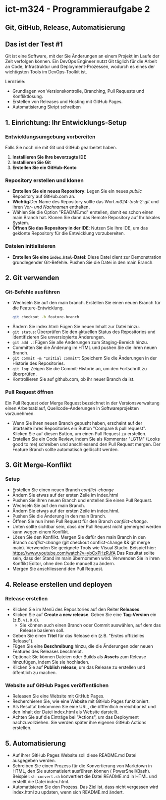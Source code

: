 # ict-m324 - Programmieraufgabe 2

## Git, GitHub, Release, Automatisierung
## Das ist der Test #1

Git ist eine Software, mit der Sie Änderungen an einem Projekt im Laufe der Zeit verfolgen können.
Ein DevOps Engineer nutzt Git täglich für die Arbeit an Code, Infrastruktur und Deployment-Prozessen, wodurch es eines
der wichtigsten Tools im DevOps-Toolkit ist.

Lernziele:

- Grundlagen von Versionskontrolle, Branching, Pull Requests und Konfliktlösung.
- Erstellen von Releases und Hosting mit GitHub Pages.
- Automatisierung Skript schreiben

## 1. Einrichtung: Ihr Entwicklungs-Setup

### Entwicklungsumgebung vorbereiten

Falls Sie noch nie mit Git und GitHub gearbeitet haben.

1. **Installieren Sie Ihre bevorzugte IDE**
2. **Installieren Sie Git**
3. **Erstellen Sie ein GitHub-Konto**

### Repository erstellen und klonen

- **Erstellen Sie ein neues Repository**: Legen Sie ein neues _public_ Repository auf GitHub.com an.
- **Wichtig**:Der Name des Repository sollte das Wort _m324-task-2-git_ und ihren _Vor- und Nachnamen_ enthalten.
- Wählen Sie die Option "README.md" erstellen, damit es schon einen main Branch hat. Klonen Sie dann das Remote
  Repository auf Ihr lokales System.
- **Öffnen Sie das Repository in der IDE**: Nutzen Sie Ihre IDE, um das geklonte Repository für die Entwicklung
  vorzubereiten.

### Dateien initialisieren

- **Erstellen Sie eine `index.html`-Datei**: Diese Datei dient zur Demonstration grundlegender Git-Befehle. Pushen Sie
  die Datei in den main Branch.

## 2. Git verwenden

### Git-Befehle ausführen

- Wechseln Sie auf den main branch. Erstellen Sie einen neuen Branch für die Feature-Entwicklung.
  ```bash
  git checkout -b feature-branch
  ```
- Ändern Sie index.html: Fügen Sie neuen Inhalt zur Datei hinzu.
- `git status`: Überprüfen Sie den aktuellen Status des Repositories und identifizieren Sie unversionierte Änderungen.
- `git add .`: Fügen Sie alle Änderungen zum Staging-Bereich hinzu.
- Committen Sie die Änderung im HTML und pushen Sie die ihren neuen Branch.
- `git commit -m "Initial commit"`: Speichern Sie die Änderungen in der Historie des Repositories.
- `git log`: Zeigen Sie die Commit-Historie an, um den Fortschritt zu überprüfen.
- Kontrollieren Sie auf github.com, ob ihr neuer Branch da ist.

### Pull Request öffnen

Ein Pull Request oder Merge Request bezeichnet in der Versionsverwaltung einen Arbeitsablauf, Quellcode-Änderungen in
Softwareprojekten vorzunehmen.

- Wenn Sie ihren neuen Branch gepusht haben, erscheint auf der Startseite ihres Repositories ein Button "Compare & pull
  request". Klicken Sie auf diesen Button, um einen Pull Request zu erstellen.
- Erstellen Sie ein Code Review, indem Sie als Kommentar "LGTM" (Looks good to me) schreiben und anschliessend den Pull
  Request mergen. Der Feature Branch sollte automatisch gelöscht werden.

## 3. Git Merge-Konflikt

### Setup

- Erstellen Sie einen neuen Branch _conflict-change_
- Ändern Sie etwas auf der ersten Zeile im index.html
- Pushen Sie ihren neuen Branch und erstellen Sie einen Pull Request.
- Wechseln Sie auf den main Branch.
- Ändern Sie etwas auf der ersten Zeile im index.html.
- Pushen Sie die Änderung in den main Branch.
- Öffnen Sie nun ihren Pull Request für den Branch _conflict-change_.
- Unten sollte sichtbar sein, dass der Pull Request nicht gemerged werden kann wegen einem Konflikt.
- Lösen Sie den Konflikt. Mergen Sie dafür den main Branch in den Branch _conflict-change_ (git checkout
  conflict-change && git merge main). Verwenden Sie geeignete Tools wie Visual Studio. Beispiel
  hier: https://www.youtube.com/watch?v=ybCxPHzRJfA
  Das Resultat sollte sein, dass der Stand im main übernommen wird. Verwenden Sie in ihren Konflikt Editor, ohne den
  Code manuell zu ändern.
- Mergen Sie anschliessend den Pull Request.

## 4. Release erstellen und deployen

### Release erstellen

- Klicken Sie im Menü des Repositories auf den Reiter **Releases**.
- Klicken Sie auf **Create a new release**.
  Geben Sie eine **Tag-Version** ein (z.B. `v1.0.0`).
    - Sie können auch einen Branch oder Commit auswählen, auf dem das Release basieren soll.
- Geben Sie einen **Titel** für das Release ein (z.B. "Erstes offizielles Release").
- Fügen Sie eine **Beschreibung** hinzu, die die Änderungen oder neuen Features des Releases beschreibt.
- Optional: Sie können Dateien oder Builds als **Assets** zum Release hinzufügen, indem Sie sie hochladen.
- Klicken Sie auf **Publish release**, um das Release zu erstellen und öffentlich zu machen.

### Website auf GitHub Pages veröffentlichen

- Releasen Sie eine Website mit GitHub Pages.
- Recherchieren Sie, wie eine Website mit GitHub Pages funktioniert.
- Als Resultat bekommen Sie eine URL, die öfffentlich erreichbar ist und den Inhalt der Datei index.html als Website
  darstellt.
- Achten Sie auf die Einträge bei "Actions", um das Deployment nachzuvollziehen. Sie werden später ihre eigenen GitHub
  Actions erstellen.

## 5. Automatisierung

- Auf ihrer GitHub Pages Website soll diese README.md Datei ausgegeben werden.
- Schreiben Sie einen Prozess für die Konvertierung von Markdown in HTML, den Sie automatisiert ausführen können (
  PowerShell/Bash). Beispiel: `sh convert.sh` konvertiert die Datei README.md in HTML und erstellt die Datei index.html.
- Automatisieren Sie den Prozess. Das Ziel ist, dass nicht vergessen wird index.html zu updaten, wenn sich README.md
  ändert.